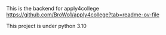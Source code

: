 This is the backend for apply4college
https://github.com/BroWo1/apply4college?tab=readme-ov-file

This project is under python 3.10
